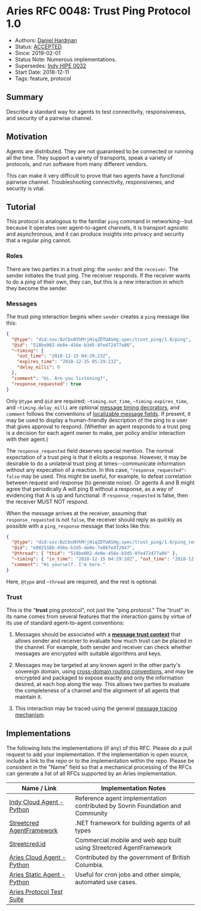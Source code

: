 # Aries RFC 0048: Trust Ping Protocol 1.0

- Authors: [Daniel Hardman](daniel.hardman@gmail.com)
- Status: [ACCEPTED](/README.md#accepted)
- Since: 2019-02-01
- Status Note: Numerous implementations. 
- Supersedes: [Indy HIPE 0032](https://github.com/hyperledger/indy-hipe/tree/master/text/0032-trust-ping)
- Start Date: 2018-12-11
- Tags: feature, protocol

## Summary

Describe a standard way for agents to test connectivity,
responsiveness, and security of a pairwise channel.

## Motivation

Agents are distributed. They are not guaranteed to be
connected or running all the time. They support a
variety of transports, speak a variety of protocols,
and run software from many different vendors.

This can make it very difficult to prove that two
agents have a functional pairwise channel. Troubleshooting
connectivity, responsivenes, and security is vital.

## Tutorial

This protocol is analogous to the familiar `ping`
command in networking--but because it operates
over agent-to-agent channels, it is transport
agnostic and asynchronous, and it can produce insights
into privacy and security that a regular ping
cannot.

### Roles

There are two parties in a trust ping: the `sender`
and the `receiver`. The sender initiates the trust
ping. The receiver responds. If the receiver wants
to do a ping of their own, they can, but this is a
new interaction in which they become the sender.

### Messages

The trust ping interaction begins when `sender`
creates a `ping` message like this:

```JSON
{
  "@type": "did:sov:BzCbsNYhMrjHiqZDTUASHg;spec/trust_ping/1.0/ping",
  "@id": "518be002-de8e-456e-b3d5-8fe472477a86",
  "~timing": {
    "out_time": "2018-12-15 04:29:23Z",
    "expires_time": "2018-12-15 05:29:23Z",
    "delay_milli": 0
  },
  "comment": "Hi. Are you listening?",
  "response_requested": true
}
```

Only `@type` and `@id` are required; `~timing.out_time`, `~timing.expires_time`, and `~timing.delay_milli`
are optional [message timing decorators](
../0032-message-timing/README.md), and `comment`
follows the conventions of [localizable message fields](
../0043-l10n/README.md). If present, it may
be used to display a human-friendly description of the ping to a user
that gives approval to respond. (Whether an agent responds to a trust
ping is a decision for each agent owner to make, per policy and/or
interaction with their agent.)

The `response_requested` field deserves special mention. The normal
expectation of a trust ping is that it elicits a response. However, it
may be desirable to do a unilateral trust ping at times--communicate
information without any expecation of a reaction. In this case,
`"response_requested": false` may be used. This might be useful, for
example, to defeat correlation between request and response (to generate
noise). Or agents A and B might agree that periodically A will ping B
without a response, as a way of evidencing that A is up and functional.
If `response_requested` is false, then the receiver MUST NOT respond.

When the message arrives at the receiver, assuming that `response_requested`
is not `false`, the receiver should reply as quickly as possible with a
`ping_response` message that looks like this:

```JSON
{
  "@type": "did:sov:BzCbsNYhMrjHiqZDTUASHg;spec/trust_ping/1.0/ping_response",
  "@id": "e002518b-456e-b3d5-de8e-7a86fe472847",
  "@thread": { "thid": "518be002-de8e-456e-b3d5-8fe472477a86" },
  "~timing": { "in_time": "2018-12-15 04:29:28Z", "out_time": "2018-12-15 04:31:00Z"},
  "comment": "Hi yourself. I'm here."
}
```

Here, `@type` and `~thread` are required, and the rest is optional.

### Trust

This is the "**trust** ping protocol", not just the "ping protocol."
The "trust" in its name comes from several features that the interaction
gains by virtue of its use of standard agent-to-agent conventions:

1. Messages should be associated with a [__message trust context__](
../../concepts/0029-message-trust-contexts/README.md)
that allows sender and receiver to evaluate how much trust can be placed
in the channel. For example, both sender and receiver can check whether
messages are encrypted with suitable algorithms and keys.

2. Messages may be targeted at any known agent in the other party's sovereign
domain, using [cross-domain routing conventions](
https://github.com/hyperledger/indy-hipe/blob/master/text/0022-cross-domain-messaging/README.md),
and may be encrypted and
packaged to expose exactly and only the information desired, at each hop
along the way. This allows two parties to evaluate the completeness of
a channel and the alignment of all agents that maintain it.

3. This interaction may be traced using the general [message tracing
mechanism](../0034-message-tracing/README.md).

## Implementations

The following lists the implementations (if any) of this RFC. Please do a pull request to add your implementation. If the implementation is open source, include a link to the repo or to the implementation within the repo. Please be consistent in the "Name" field so that a mechanical processing of the RFCs can generate a list of all RFCs supported by an Aries implementation.

Name / Link | Implementation Notes
--- | ---
[Indy Cloud Agent - Python](https://github.com/hyperledger/indy-agent/python) | Reference agent implementation contributed by Sovrin Foundation and Community
[Streetcred AgentFramework](https://github.com/streetcred-id/agent-framework) | .NET framework for building agents of all types
[Streetcred.id](https://streetcred.id/) | Commercial mobile and web app built using Streetcred AgentFramework
[Aries Cloud Agent - Python](https://github.com/hyperledger/aries-cloudagent-python) | Contributed by the government of British Columbia.
[Aries Static Agent - Python](https://github.com/hyperledger/aries-staticagent-python) | Useful for cron jobs and other simple, automated use cases.
[Aries Protocol Test Suite](https://github.com/hyperledger/aries-protocol-test-suite) | 
